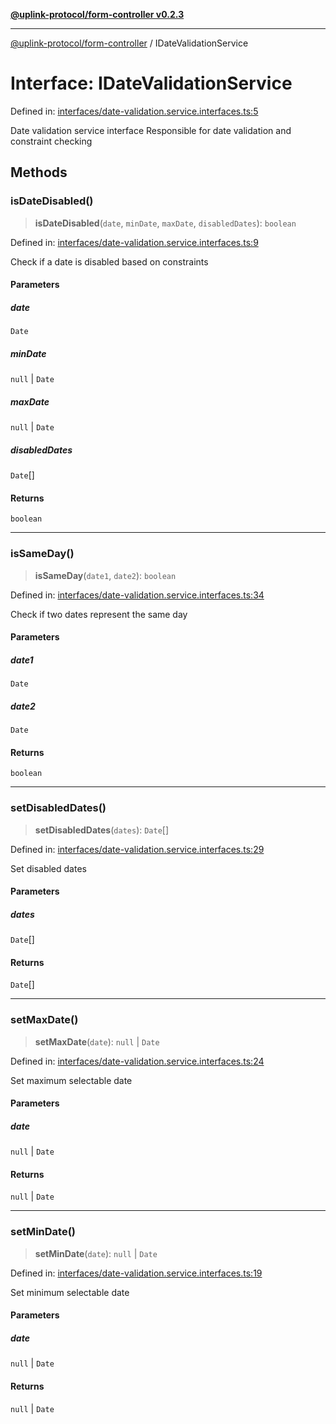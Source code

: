 [**@uplink-protocol/form-controller v0.2.3**](../README.md)

***

[@uplink-protocol/form-controller](../globals.md) / IDateValidationService

# Interface: IDateValidationService

Defined in: [interfaces/date-validation.service.interfaces.ts:5](https://github.com/jmkcoder/uplink-protocol-calendar/blob/b9b5d949a141a189c8cea12210e36bb76f18ad06/src/interfaces/date-validation.service.interfaces.ts#L5)

Date validation service interface
Responsible for date validation and constraint checking

## Methods

### isDateDisabled()

> **isDateDisabled**(`date`, `minDate`, `maxDate`, `disabledDates`): `boolean`

Defined in: [interfaces/date-validation.service.interfaces.ts:9](https://github.com/jmkcoder/uplink-protocol-calendar/blob/b9b5d949a141a189c8cea12210e36bb76f18ad06/src/interfaces/date-validation.service.interfaces.ts#L9)

Check if a date is disabled based on constraints

#### Parameters

##### date

`Date`

##### minDate

`null` | `Date`

##### maxDate

`null` | `Date`

##### disabledDates

`Date`[]

#### Returns

`boolean`

***

### isSameDay()

> **isSameDay**(`date1`, `date2`): `boolean`

Defined in: [interfaces/date-validation.service.interfaces.ts:34](https://github.com/jmkcoder/uplink-protocol-calendar/blob/b9b5d949a141a189c8cea12210e36bb76f18ad06/src/interfaces/date-validation.service.interfaces.ts#L34)

Check if two dates represent the same day

#### Parameters

##### date1

`Date`

##### date2

`Date`

#### Returns

`boolean`

***

### setDisabledDates()

> **setDisabledDates**(`dates`): `Date`[]

Defined in: [interfaces/date-validation.service.interfaces.ts:29](https://github.com/jmkcoder/uplink-protocol-calendar/blob/b9b5d949a141a189c8cea12210e36bb76f18ad06/src/interfaces/date-validation.service.interfaces.ts#L29)

Set disabled dates

#### Parameters

##### dates

`Date`[]

#### Returns

`Date`[]

***

### setMaxDate()

> **setMaxDate**(`date`): `null` \| `Date`

Defined in: [interfaces/date-validation.service.interfaces.ts:24](https://github.com/jmkcoder/uplink-protocol-calendar/blob/b9b5d949a141a189c8cea12210e36bb76f18ad06/src/interfaces/date-validation.service.interfaces.ts#L24)

Set maximum selectable date

#### Parameters

##### date

`null` | `Date`

#### Returns

`null` \| `Date`

***

### setMinDate()

> **setMinDate**(`date`): `null` \| `Date`

Defined in: [interfaces/date-validation.service.interfaces.ts:19](https://github.com/jmkcoder/uplink-protocol-calendar/blob/b9b5d949a141a189c8cea12210e36bb76f18ad06/src/interfaces/date-validation.service.interfaces.ts#L19)

Set minimum selectable date

#### Parameters

##### date

`null` | `Date`

#### Returns

`null` \| `Date`
